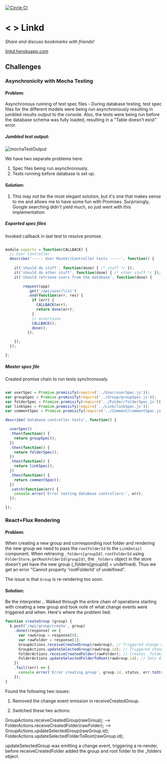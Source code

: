 [![Circle CI](https://circleci.com/gh/PresentPath/Linkd.svg?style=svg)](https://circleci.com/gh/PresentPath/Linkd)

# < > Linkd
_Share and discuss bookmarks with friends!_

[linkd.herokuapp.com](https://linkd.herokuapp.com)



## Challenges

### Asynchronicity with Mocha Testing
#### Problem:
Asynchronous running of test spec files - During database testing, test spec files for the different models were being run asynchronously resulting in jumbled results output to the console. Also, the tests were being run before the database schema was fully loaded, resulting in a "Table doesn't exist" error. 

##### Jumbled test output:
![mochaTestOutput](https://cloud.githubusercontent.com/assets/7910250/9267514/37235e50-4205-11e5-9758-a0e54d37457c.png)

We have two separate problems here:
1) Spec files being run asynchronously. 
2) Tests running before database is set up.

#### Solution:
1) This may not be the most elegant solution, but it's one that makes sense to me and allows me to have some fun with Promises. Surprisingly, Google searching didn't yield much, so just went with this implementation:

##### Exported spec files
Invoked callback in last test to resolve promise.
```javascript

module.exports = function(CALLBACK) {
  // User Controller
  describe('----- User Router/Controller tests -----', function() {
    
    it('should do stuff', function(done) { /* stuff */ });
    it('should do other stuff', function(done) { /* other stuff */ });
    it('should retrieve users from the database', function(done) {

        request(app)
          .get('/api/user/list')
          .end(function(err, res) {
            if (err) {
              CALLBACK(err);
              return done(err);
            }
            // assertions
            CALLBACK();
            done();
          });

    });
  });

};

```

##### Master spec file
Created promise chain to run tests synchronously.
```javascript

var userSpec = Promise.promisify(require('../User/userSpec.js'));
var groupSpec = Promise.promisify(require('../Group/groupSpec.js'));
var folderSpec = Promise.promisify(require('../Folder/folderSpec.js'));
var linkSpec = Promise.promisify(require('../Link/linkSpec.js'));
var commentSpec = Promise.promisify(require('../Comment/commentSpec.js'));

describe('database controller tests', function() {

  userSpec()
  .then(function() {
    return groupSpec();
  })
  .then(function() {
    return folderSpec();
  })
  .then(function() {
    return linkSpec();
  })
  .then(function() {
    return commentSpec();
  })
  .catch(function(err) {
    console.error('Error testing database controllers:', err);
  });

});
```


### React+Flux Rendering

#### Problem:

When creating a new group and corresponding root folder and rendering the new group we need to pass the `rootFolderId` to the `LinkDetail` component. When retrieving `_folders[groupId].rootFolderId` using `FolderStore.getRootFolderId(groupId)`, the `_folders` object in the store doesn't yet have the new group (\_folders[groupId] = undefined). Thus we get an error "Cannot  property 'rootFolderId' of undefined".

The issue is that `Group` is re-rendering too soon. 

#### Solution:

Be the interpreter... Walked through the entire chain of operations starting with creating a new group and took note of what change events were triggered and when. Here's where the problem lied:

```javascript
function createGroup (group) {
  $.post('/api/group/create', group)
    .done((response) => {
      var rawGroup = response[0];
      var rawFolder = response[1];
      GroupActions.receiveCreatedGroup(rawGroup); // Triggered change event
      GroupActions.updateSelectedGroup(rawGroup.id); // Triggered change event
      FolderActions.receiveCreatedFolder(rawFolder); // Creates _folders[groupId] object and sets rootFolderId property
      FolderActions.updateSelectedFolderToRoot(rawGroup.id); // Sets display property and _path so that views can be rendered appropriately
    })
    .fail((err) => {
      console.error('Error creating group', group.id, status, err.toString());
    });
}
```

Found the following two issues:

1) Removed the change event emission in receiveCreatedGroup.

2) Switched these two actions:

GroupActions.receiveCreatedGroup(rawGroup);
--> FolderActions.receiveCreatedFolder(rawFolder);
--> GroupActions.updateSelectedGroup(rawGroup.id);
FolderActions.updateSelectedFolderToRoot(rawGroup.id);

updateSelectedGroup was emitting a change event, triggering a re-render, before receiveCreatedFolder added the group and root folder to the _folders object.
